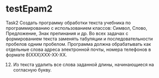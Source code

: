 # testEpam2

Task2
Создать программу обработки текста учебника по программированию с использованием классов: 
Символ, Слово, Предложение, Знак препинания и др. Во всех задачах с формированием текста заменять табуляции и последовательности
пробелов одним пробелом. Программа должна обрабатывать как отдельные слова адреса электронной почты, номера телефонов в 
формате 8(XXX)XXX-XX-XX.

12.	Из текста удалить все слова заданной длины, начинающиеся на согласную букву.
